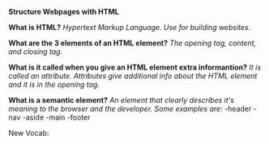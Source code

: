 **Structure Webpages with HTML**

**What is HTML?** *Hypertext Markup Language. Use for building websites.*

**What are the 3 elements of an HTML element?** *The opening tag, content, and closing tag.*

**What is it called when you give an HTML element extra informantion?** *It is called an attribute.  Attributes give additional info about the HTML element and it is in the opening tag.*

**What is a semantic element?** *An element that clearly describes it's meaning to the browser and the developer.  Some examples are:*
-header
-nav
-aside
-main
-footer

New Vocab:


